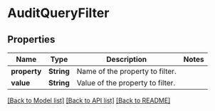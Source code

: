 # AuditQueryFilter

## Properties

Name | Type | Description | Notes
------------ | ------------- | ------------- | -------------
**property** | **String** | Name of the property to filter. | 
**value** | **String** | Value of the property to filter. | 

[[Back to Model list]](../README.md#documentation-for-models) [[Back to API list]](../README.md#documentation-for-api-endpoints) [[Back to README]](../README.md)



